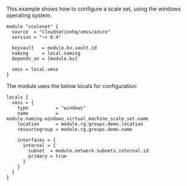 This example shows how to configure a scale set, using the windows operating system.

```hcl
module "scaleset" {
  source  = "cloudnationhq/vmss/azure"
  version = "~> 0.4"

  keyvault   = module.kv.vault.id
  naming     = local.naming
  depends_on = [module.kv]

  vmss = local.vmss
}
```

The module uses the below locals for configuration:

```hcl
locals {
  vmss = {
    type          = "windows"
    name          = module.naming.windows_virtual_machine_scale_set.name
    location      = module.rg.groups.demo.location
    resourcegroup = module.rg.groups.demo.name

    interfaces = {
      internal = {
        subnet  = module.network.subnets.internal.id
        primary = true
      }
    }
  }
}
```
